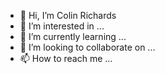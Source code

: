 - 👋 Hi, I’m Colin Richards
- 👀 I’m interested in ...
- 🌱 I’m currently learning ...
- 💞️ I’m looking to collaborate on ...
- 📫 How to reach me ...

<!---
richards-colin/richards-colin is a ✨ special ✨ repository because its `README.md` (this file) appears on your GitHub profile.
You can click the Preview link to take a look at your changes.
--->
